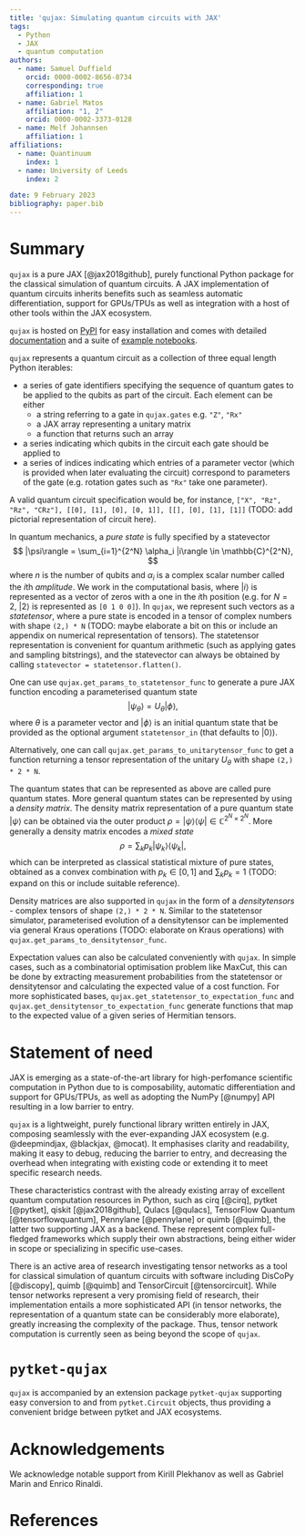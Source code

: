 ```yaml
---
title: 'qujax: Simulating quantum circuits with JAX'
tags:
  - Python
  - JAX
  - quantum computation
authors:
  - name: Samuel Duffield
    orcid: 0000-0002-8656-8734
    corresponding: true
    affiliation: 1
  - name: Gabriel Matos
    affiliation: "1, 2"
    orcid: 0000-0002-3373-0128
  - name: Melf Johannsen
    affiliation: 1
affiliations:
  - name: Quantinuum
    index: 1
  - name: University of Leeds
    index: 2

date: 9 February 2023
bibliography: paper.bib
---
```


# Summary
`qujax` is a pure JAX [@jax2018github], purely functional Python package for the classical
simulation of quantum circuits. A JAX implementation of quantum circuits inherits benefits
such as seamless automatic differentiation, support for GPUs/TPUs as well as integration with
a host of other tools within the JAX ecosystem.

`qujax` is hosted on [PyPI](https://pypi.org/project/qujax/) for easy installation and comes with detailed
[documentation](https://cqcl.github.io/qujax/api/) and a suite of
[example notebooks](https://github.com/CQCL/qujax/tree/main/examples).


`qujax` represents a quantum circuit as a collection of three equal length Python iterables: 
* a series of gate identifiers specifying the sequence of quantum gates to be applied to the qubits as part of the circuit. Each element can be either 
  * a string referring to a gate in `qujax.gates` e.g. `"Z"`, `"Rx"`
  * a JAX array representing a unitary matrix
  * a function that returns such an array
* a series indicating which qubits in the circuit each gate should be applied to 
* a series of indices indicating which entries of a parameter vector (which is provided when later evaluating the circuit) correspond to parameters of the gate (e.g. rotation gates such as `"Rx"` take one parameter).

A valid quantum circuit specification would be, for instance, `["X", "Rz", "Rz", "CRz"], [[0], [1], [0], [0, 1]], [[], [0], [1], [1]]` (TODO: add pictorial representation of circuit here).

In quantum mechanics, a *pure state* is fully specified by a statevector
$$
|\psi\rangle = \sum_{i=1}^{2^N} \alpha_i |i\rangle \in \mathbb{C}^{2^N},
$$
where $n$ is the number 
of qubits and $\alpha_i$ is a complex scalar number called the $i$th *amplitude*. We work in the computational basis, where 
$|i\rangle$ is represented as a vector of zeros with a one in the $i$th position (e.g. for $N=2$, $|2\rangle$ is represented as `[0 1 0 0]`). In `qujax`, we represent such vectors as a
*statetensor*, where a pure state is encoded in a tensor of complex numbers with 
shape `(2,) * N` (TODO: maybe elaborate a bit on this or include an appendix on numerical representation of tensors). The statetensor representation is convenient for quantum arithmetic (such as 
applying gates and sampling bitstrings), and the statevector can always be obtained by 
calling `statevector = statetensor.flatten()`. 

One can use 
`qujax.get_params_to_statetensor_func` to generate a pure JAX function encoding a parameterised 
quantum state 
$$
|\psi_\theta \rangle = U_\theta |\phi\rangle,
$$
where $\theta$ is a parameter 
vector and $|\phi\rangle$ is an initial quantum state that be provided as the optional argument `statetensor_in` (that defaults to $|0\rangle$). 

Alternatively, one can call `qujax.get_params_to_unitarytensor_func` to get a function returning a tensor representation of 
the unitary $U_\theta$ with shape `(2,) * 2 * N`.

The quantum states that can be represented as above are called pure quantum states. More general quantum states can be represented by using a *density matrix*. The density matrix representation of a pure quantum state $|\psi\rangle$ can be obtained via the outer product $\rho = |\psi \rangle \langle \psi| \in \mathbb{C}^{2^N \times 2^N}$. More 
generally a density matrix encodes a *mixed state* 
$$
\rho = \sum_{k} p_k|\psi_k \rangle \langle \psi_k|,
$$
which can be interpreted as classical statistical mixture of pure states, obtained as a convex combination with
$p_k \in [0,1]$ and $\sum_{k} p_k =1$ (TODO: expand on this or include suitable reference). 

Density matrices are also supported in `qujax` in the form 
of a *densitytensors* - complex tensors of shape `(2,) * 2 * N`. Similar to the statetensor 
simulator, parameterised evolution of a densitytensor can be implemented via general Kraus 
operations (TODO: elaborate on Kraus operations) with `qujax.get_params_to_densitytensor_func`.

Expectation values can also be calculated conveniently with `qujax`. In simple cases, such as 
a combinatorial optimisation problem like MaxCut, this can be done by extracting measurement probabilities 
from the statetensor or densitytensor and calculating the expected value of a cost function. For 
more sophisticated bases, `qujax.get_statetensor_to_expectation_func` and 
`qujax.get_densitytensor_to_expectation_func` generate functions that map to the expected value 
of a given series of Hermitian tensors.


# Statement of need

JAX is emerging as a state-of-the-art library for high-perfomance scientific computation in Python 
due to is composability, automatic differentiation and support for GPUs/TPUs, as well as adopting 
the NumPy [@numpy] API resulting in a low barrier to entry.

`qujax` is a lightweight, purely functional library written entirely in JAX, 
composing seamlessly with the ever-expanding JAX ecosystem (e.g. @deepmindjax, @blackjax, @mocat). 
It emphasises clarity and readability, making it easy to debug, reducing the barrier to entry,
 and decreasing the overhead when integrating with existing code or extending it to meet specific
  research needs.

These characteristics contrast with the already existing array of excellent quantum computation resources in Python, such as cirq [@cirq], pytket [@pytket], qiskit [@jax2018github], Qulacs [@qulacs],
TensorFlow Quantum [@tensorflowquantum], Pennylane [@pennylane] or quimb [@quimb], 
the latter two supporting JAX as a backend. 
These represent complex full-fledged frameworks which supply their own abstractions, being either wider 
in scope or specializing in specific use-cases.

There is an active area of research investigating tensor networks as a tool for classical 
simulation of quantum circuits with software including DisCoPy [@discopy], quimb [@quimb] and 
TensorCircuit [@tensorcircuit]. While tensor networks represent a very promising field of research, 
their implementation entails a more sophisticated API (in tensor networks, the representation
of a quantum state can be considerably more elaborate), greatly increasing the complexity of the
package. Thus, tensor network computation is currently seen as being beyond the scope of `qujax`.


# `pytket-qujax`

`qujax` is accompanied by an extension package `pytket-qujax` supporting easy conversion to and 
from `pytket.Circuit` objects, thus providing a convenient bridge between pytket and JAX ecosystems.


# Acknowledgements

We acknowledge notable support from Kirill Plekhanov as well as Gabriel Marin and Enrico Rinaldi.


# References



